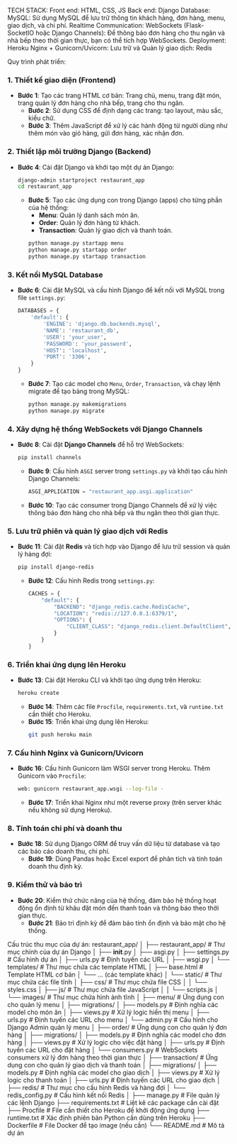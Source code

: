 TECH STACK:
    Front end: HTML, CSS, JS
    Back end: Django
    Database:
    MySQL: Sử dụng MySQL để lưu trữ thông tin khách hàng, đơn hàng, menu, giao dịch, và chi phí.
    Realtime Communication:
    WebSockets (Flask-SocketIO hoặc Django Channels): Để thông báo đơn hàng cho thu ngân và nhà bếp theo thời gian thực, bạn có thể tích hợp WebSockets.
    Deployment: Heroku
    Nginx + Gunicorn/Uvicorn:
    Lưu trữ và Quản lý giao dịch: Redis

Quy trình phát triển:
### 1. **Thiết kế giao diện (Frontend)**
- **Bước 1**: Tạo các trang HTML cơ bản: Trang chủ, menu, trang đặt món, trang quản lý đơn hàng cho nhà bếp, trang cho thu ngân.
  - **Bước 2**: Sử dụng CSS để định dạng các trang: tạo layout, màu sắc, kiểu chữ.
  - **Bước 3**: Thêm JavaScript để xử lý các hành động từ người dùng như thêm món vào giỏ hàng, gửi đơn hàng, xác nhận đơn.

### 2. **Thiết lập môi trường Django (Backend)**
- **Bước 4**: Cài đặt Django và khởi tạo một dự án Django:
  ```bash
  django-admin startproject restaurant_app
  cd restaurant_app
  ```
  - **Bước 5**: Tạo các ứng dụng con trong Django (apps) cho từng phần của hệ thống:
      - **Menu**: Quản lý danh sách món ăn.
      - **Order**: Quản lý đơn hàng từ khách.
      - **Transaction**: Quản lý giao dịch và thanh toán.
    ```bash
    python manage.py startapp menu
    python manage.py startapp order
    python manage.py startapp transaction
    ```

### 3. **Kết nối MySQL Database**
- **Bước 6**: Cài đặt MySQL và cấu hình Django để kết nối với MySQL trong file `settings.py`:
  ```python
  DATABASES = {
      'default': {
          'ENGINE': 'django.db.backends.mysql',
          'NAME': 'restaurant_db',
          'USER': 'your_user',
          'PASSWORD': 'your_password',
          'HOST': 'localhost',
          'PORT': '3306',
      }
  }
  ```
  - **Bước 7**: Tạo các model cho `Menu`, `Order`, `Transaction`, và chạy lệnh migrate để tạo bảng trong MySQL:
    ```bash
    python manage.py makemigrations
    python manage.py migrate
    ```

### 4. **Xây dựng hệ thống WebSockets với Django Channels**
- **Bước 8**: Cài đặt **Django Channels** để hỗ trợ WebSockets:
  ```bash
  pip install channels
  ```
  - **Bước 9**: Cấu hình `ASGI` server trong `settings.py` và khởi tạo cấu hình Django Channels:
    ```python
    ASGI_APPLICATION = "restaurant_app.asgi.application"
    ```
  - **Bước 10**: Tạo các consumer trong Django Channels để xử lý việc thông báo đơn hàng cho nhà bếp và thu ngân theo thời gian thực.

### 5. **Lưu trữ phiên và quản lý giao dịch với Redis**
- **Bước 11**: Cài đặt **Redis** và tích hợp vào Django để lưu trữ session và quản lý hàng đợi:
  ```bash
  pip install django-redis
  ```
  - **Bước 12**: Cấu hình Redis trong `settings.py`:
    ```python
    CACHES = {
        "default": {
            "BACKEND": "django_redis.cache.RedisCache",
            "LOCATION": "redis://127.0.0.1:6379/1",
            "OPTIONS": {
                "CLIENT_CLASS": "django_redis.client.DefaultClient",
            }
        }
    }
    ```

### 6. **Triển khai ứng dụng lên Heroku**
- **Bước 13**: Cài đặt Heroku CLI và khởi tạo ứng dụng trên Heroku:
  ```bash
  heroku create
  ```
  - **Bước 14**: Thêm các file `Procfile`, `requirements.txt`, và `runtime.txt` cần thiết cho Heroku.
  - **Bước 15**: Triển khai ứng dụng lên Heroku:
    ```bash
    git push heroku main
    ```

### 7. **Cấu hình Nginx và Gunicorn/Uvicorn**
- **Bước 16**: Cấu hình Gunicorn làm WSGI server trong Heroku. Thêm Gunicorn vào `Procfile`:
  ```bash
  web: gunicorn restaurant_app.wsgi --log-file -
  ```
  - **Bước 17**: Triển khai Nginx như một reverse proxy (trên server khác nếu không sử dụng Heroku).

### 8. **Tính toán chi phí và doanh thu**
- **Bước 18**: Sử dụng Django ORM để truy vấn dữ liệu từ database và tạo các báo cáo doanh thu, chi phí.
  - **Bước 19**: Dùng Pandas hoặc Excel export để phân tích và tính toán doanh thu định kỳ.

### 9. **Kiểm thử và bảo trì**
- **Bước 20**: Kiểm thử chức năng của hệ thống, đảm bảo hệ thống hoạt động ổn định từ khâu đặt món đến thanh toán và thông báo theo thời gian thực.
  - **Bước 21**: Bảo trì định kỳ để đảm bảo tính ổn định và bảo mật cho hệ thống.

Cấu trúc thu mục của dự án:
    restaurant_app/
    │
    ├── restaurant_app/                # Thư mục chính của dự án Django
    │   ├── __init__.py
    │   ├── asgi.py
    │   ├── settings.py                # Cấu hình dự án
    │   ├── urls.py                    # Định tuyến các URL
    │   ├── wsgi.py
    │   └── templates/                 # Thư mục chứa các template HTML
    │       ├── base.html              # Template HTML cơ bản
    │       └── ... (các template khác)
    │   └── static/                    # Thư mục chứa các file tĩnh
    │       ├── css/                   # Thư mục chứa file CSS
    │       │   └── styles.css
    │       ├── js/                    # Thư mục chứa file JavaScript
    │       │   └── scripts.js
    │       └── images/                # Thư mục chứa hình ảnh tĩnh
    │
    ├── menu/                          # Ứng dụng con cho quản lý menu
    │   ├── migrations/
    │   ├── models.py                  # Định nghĩa các model cho món ăn
    │   ├── views.py                   # Xử lý logic hiển thị menu
    │   ├── urls.py                    # Định tuyến các URL cho menu
    │   └── admin.py                   # Cấu hình cho Django Admin quản lý menu
    │
    ├── order/                         # Ứng dụng con cho quản lý đơn hàng
    │   ├── migrations/
    │   ├── models.py                  # Định nghĩa các model cho đơn hàng
    │   ├── views.py                   # Xử lý logic cho việc đặt hàng
    │   ├── urls.py                    # Định tuyến các URL cho đặt hàng
    │   └── consumers.py               # WebSockets consumers xử lý đơn hàng theo thời gian thực
    │
    ├── transaction/                   # Ứng dụng con cho quản lý giao dịch và thanh toán
    │   ├── migrations/
    │   ├── models.py                  # Định nghĩa các model cho giao dịch
    │   ├── views.py                   # Xử lý logic cho thanh toán
    │   ├── urls.py                    # Định tuyến các URL cho giao dịch
    │
    ├── redis/                         # Thư mục cho cấu hình Redis và hàng đợi
    │   └── redis_config.py            # Cấu hình kết nối Redis
    │
    ├── manage.py                      # File quản lý các lệnh Django
    ├── requirements.txt               # Liệt kê các package cần cài đặt
    ├── Procfile                       # File cần thiết cho Heroku để khởi động ứng dụng
    ├── runtime.txt                    # Xác định phiên bản Python cần dùng trên Heroku
    ├── Dockerfile                     # File Docker để tạo image (nếu cần)
    └── README.md                      # Mô tả dự án
